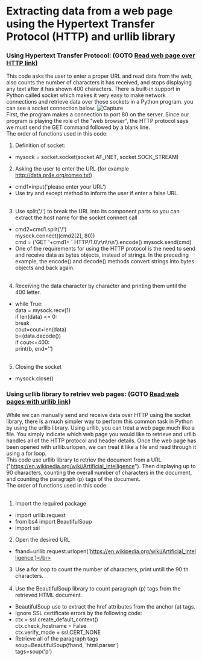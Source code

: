 # Extracting data from a web page using the Hypertext Transfer Protocol (HTTP) and urllib library

### Using Hypertext Transfer Protocol: (GOTO [Read web page over HTTP link](https://github.com/Afsaneh-Karami/Python/blob/main/Network%20Programming/Read%20web%20page%20over%20HTTP)) </br>
This code asks the user to enter a proper URL and read data from the web, also counts the number of characters it has received, and stops displaying any text after it has shown 400 characters. There is built-in support in Python called socket which makes it very easy to make network connections and retrieve data over those sockets in a Python program. you can see a socket connection below:
![Capture](https://user-images.githubusercontent.com/78735911/142168312-f65de815-798a-4b68-92cf-99625d2ba78a.PNG)</br>
First, the program makes a connection to port 80 on the server. Since our program is playing the role of the “web browser”, the HTTP protocol says we must send the GET command followed by a blank line.</br>
The order of functions used in this code:
1. Definition of socket:
* mysock = socket.socket(socket.AF_INET, socket.SOCK_STREAM)</br>
2. Asking the user to enter the URL (for example http://data.pr4e.org/romeo.txt) 
* cmd1=input('please enter your URL') </br>
* Use try and except method to inform the user if enter a false URL.</br></br>
3. Use split('/') to break the URL into its component parts so you can extract the host name for the socket connect call
* cmd2=cmd1.split('/')</br>
 mysock.connect((cmd2[2], 80))</br>
 cmd = ('GET '+cmd1+ ' HTTP/1.0\r\n\r\n').encode()
 mysock.send(cmd)
 * One of the requirements for using the HTTP protocol is the need to send and receive data as bytes objects, instead of strings. In the preceding example, the encode() and decode() methods convert strings into bytes objects and back again.</br></br>
 4. Receiving the data character by character and printing them until the 400 letter.
* while True:</br>
        data = mysock.recv(1)</br>
        if len(data) <= 0:</br>
            break</br>
        cout=cout+len(data)</br>
        b=(data.decode())</br>
        if cout<=400:</br>
          print(b, end='') </br></br>
5. Closing the socket
* mysock.close()</br>
### Using urllib library to retriev web pages: (GOTO [Read web pages with urllib link](https://github.com/Afsaneh-Karami/Python/blob/main/Network%20Programming/Read%20web%20pages%20with%20urllib)) </br>
While we can manually send and receive data over HTTP using the socket library, there is a much simpler way to perform this common task in Python by using the urllib library.
Using urllib, you can treat a web page much like a file. You simply indicate which web page you would like to retrieve and urllib handles all of the HTTP protocol and header details. Once the web page has been opened with urllib.urlopen, we can treat it like a file and read through it using a for loop. </br>
This code use urllib library to retriev the document from a URL ("https://en.wikipedia.org/wiki/Artificial_intelligence"). Then displaying up to 90 characters, counting the overall number of characters in the document, and counting the paragraph (p) tags of the document.</br>
The order of functions used in this code:</br></br>
1. Import the required package
* import urllib.request </br>
* from bs4 import BeautifulSoup
* import ssl </br>
2. Open the desired URL
* fhand=urllib.request.urlopen('https://en.wikipedia.org/wiki/Artificial_intelligence')</br>
3. Use a for loop to count the number of characters, print untill the 90 th characters.</br></br>
4. Use the BeautifulSoup library to count paragraph (p) tags from the retrieved HTML document.
*  BeautifulSoup use to extract the href attributes from the anchor (a) tags.
*  Ignore SSL certificate errors by the following code:
*  ctx = ssl.create_default_context()  </br>
ctx.check_hostname = False  </br>
ctx.verify_mode = ssl.CERT_NONE  </br>
* Retrieve all of the paragraph tags</br>
  soup=BeautifulSoup(fhand, 'html.parser')</br>
  tags=soup('p')</br>








